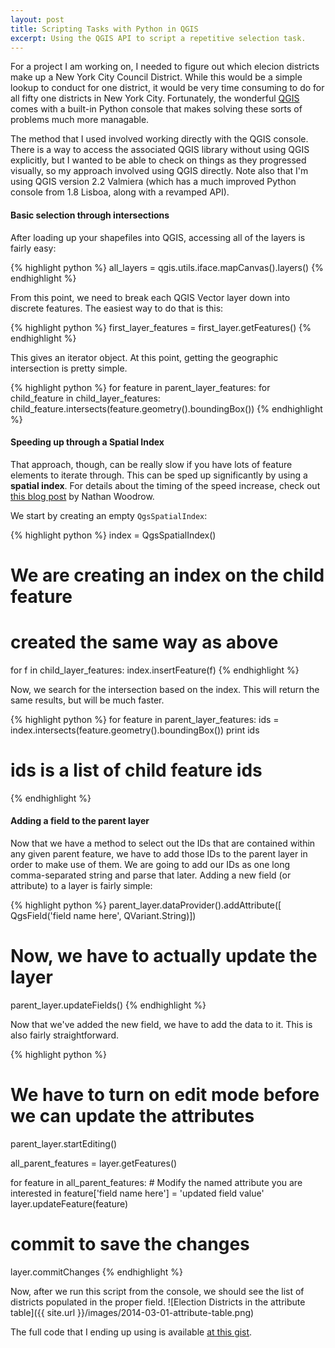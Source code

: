 ```yaml
---
layout: post
title: Scripting Tasks with Python in QGIS
excerpt: Using the QGIS API to script a repetitive selection task.
---
```


For a project I am working on, I needed to figure out which elecion districts make up a New York City Council District. While this would be a simple lookup to conduct for one district, it would be very time consuming to do for all fifty one districts in New York City. Fortunately, the wonderful [QGIS](http://www.qgis.org/en/site/) comes with a built-in Python console that makes solving these sorts of problems much more managable.

The method that I used involved working directly with the QGIS console. There is a way to access the associated QGIS library without using QGIS explicitly, but I wanted to be able to check on things as they progressed visually, so my approach involved using QGIS directly. Note also that I'm using QGIS version 2.2 Valmiera (which has a much improved Python console from 1.8 Lisboa, along with a revamped API).

#### Basic selection through intersections

After loading up your shapefiles into QGIS, accessing all of the layers is fairly easy:

{% highlight python %}
all_layers = qgis.utils.iface.mapCanvas().layers()
{% endhighlight %}

From this point, we need to break each QGIS Vector layer down into discrete features. The easiest way to do that is this:

{% highlight python %}
first_layer_features = first_layer.getFeatures()
{% endhighlight %}

This gives an iterator object. At this point, getting the geographic intersection is pretty simple.

{% highlight python %}
for feature in parent_layer_features:
    for child_feature in child_layer_features:
        child_feature.intersects(feature.geometry().boundingBox())
{% endhighlight %}

#### Speeding up through a Spatial Index

That approach, though, can be really slow if you have lots of feature elements to iterate through. This can be sped up significantly by using a **spatial index**. For details about the timing of the speed increase, check out [this blog post](http://nathanw.net/2013/01/04/using-a-qgis-spatial-index-to-speed-up-your-code/) by Nathan Woodrow.

We start by creating an empty `QgsSpatialIndex`:

{% highlight python %}
index = QgsSpatialIndex()
# We are creating an index on the child feature
# created the same way as above
for f in child_layer_features:
    index.insertFeature(f)
{% endhighlight %}

Now, we search for the intersection based on the index. This will return the same results, but will be much faster.

{% highlight python %}
for feature in parent_layer_features:
    ids = index.intersects(feature.geometry().boundingBox())
    print ids
# ids is a list of child feature ids
{% endhighlight %}

#### Adding a field to the parent layer

Now that we have a method to select out the IDs that are contained within any given parent feature, we have to add those IDs to the parent layer in order to make use of them. We are going to add our IDs as one long comma-separated string and parse that later. Adding a new field (or attribute) to a layer is fairly simple:

{% highlight python %}
parent_layer.dataProvider().addAttribute([
    QgsField('field name here', QVariant.String)])
# Now, we have to actually update the layer
parent_layer.updateFields()
{% endhighlight %}

Now that we've added the new field, we have to add the data to it. This is also fairly straightforward.

{% highlight python %}
# We have to turn on edit mode before we can update the attributes
parent_layer.startEditing()

all_parent_features = layer.getFeatures()

for feature in all_parent_features:
        # Modify the named attribute you are interested in
        feature['field name here'] = 'updated field value'
        layer.updateFeature(feature)

# commit to save the changes
layer.commitChanges
{% endhighlight %}

Now, after we run this script from the console, we should see the list of districts populated in the proper field.
![Election Districts in the attribute table]({{ site.url }}/images/2014-03-01-attribute-table.png)

The full code that I ending up using is available [at this gist](https://gist.github.com/bsmithgall/9285262).
